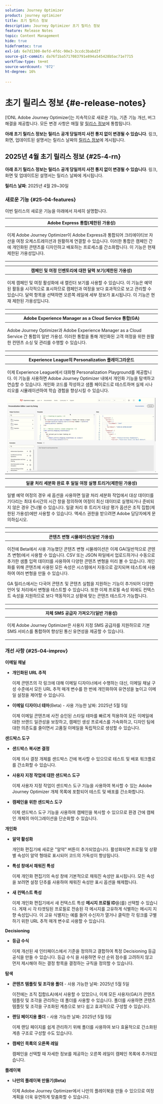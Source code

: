 ```yaml
---
solution: Journey Optimizer
product: journey optimizer
title: 초기 릴리스 정보
description: Journey Optimizer 초기 릴리스 정보
feature: Release Notes
topic: Content Management
hide: true
hidefromtoc: true
exl-id: 6e7d1300-8efd-4fdc-90e3-3ccdc3babd2f
source-git-commit: da76f1ba5717083791e894a545428b5ac71e7715
workflow-type: tm+mt
source-wordcount: '972'
ht-degree: 16%

---
```


# 초기 릴리스 정보 {#e-release-notes}

[!DNL Adobe Journey Optimizer]는 지속적으로 새로운 기능, 기존 기능 개선, 버그 해결을 제공합니다. 모든 변경 사항은 매월 말 [릴리스 정보](release-notes.md)에 통합됩니다.

**아래 초기 릴리스 정보는 릴리스 공개 당일까지 사전 통지 없이 변경될 수 있습니다**. 링크, 화면, 업데이트된 설명서는 릴리스 날짜의 [릴리스 정보](release-notes.md)에 게시됩니다.


## 2025년 4월 초기 릴리스 정보 {#25-4-rn}


**아래 초기 릴리스 정보는 릴리스 공개 당일까지 사전 통지 없이 변경될 수 있습니다**. 링크, 화면 및 업데이트된 설명서는 릴리스 날짜에 게시됩니다.

**릴리스 날짜**: 2025년 4월 29~30일


### 새로운 기능 {#25-04-features}

이번 릴리스의 새로운 기능을 아래에서 자세히 설명합니다.

<table>
<thead>
<tr>
<th><strong>Adobe Express 통합(제한된 가용성)</strong><br/></th>
</tr>
</thead>
<tbody>
<tr>
<td>
<p>이제 Adobe Journey Optimizer이 Adobe Express과 통합되어 크리에이티브 자산을 여정 오케스트레이션과 원활하게 연결할 수 있습니다. 이러한 통합은 캠페인 간에 개인화된 콘텐츠를 디자인하고 배포하는 프로세스를 간소화합니다. 이 기능은 현재 제한된 가용성입니다.</p>
</td>
</tr>
</tbody>
</table>

<table>
<thead>
<tr>
<th><strong>캠페인 및 여정 인벤토리에 대한 달력 보기(제한된 가용성)</strong><br/></th>
</tr>
</thead>
<tbody>
<tr>
<td>
<p>이제 캠페인 및 여정 활성화에 새 캘린더 보기를 사용할 수 있습니다. 이 기능은 예약된 활동을 시각적으로 표시하므로 캠페인과 여정을 보다 효과적으로 보고 관리할 수 있습니다. 달력 항목을 선택하면 오른쪽 레일에 세부 정보가 표시됩니다. 이 기능은 현재 제한된 가용성입니다.</p>
</td>
</tr>
</tbody>
</table>

<table>
<thead>
<tr>
<th><strong>Adobe Experience Manager as a Cloud Service 통합(GA)</strong><br/></th>
</tr>
</thead>
<tbody>
<tr>
<td>
<p>Adobe Journey Optimizer과 Adobe Experience Manager as a Cloud Service 간 통합의 일반 가용성. 이러한 통합을 통해 개인화된 고객 여정을 위한 원활한 컨텐츠 소싱 및 관리를 수행할 수 있습니다.</p>
</td>
</tr>
</tbody>
</table>

<table>
<thead>
<tr>
<th><strong>Experience League의 Personalization 플레이그라운드</strong><br/></th>
</tr>
</thead>
<tbody>
<tr>
<td>
<p>이제 Experience League에서 대화형 Personalization Playground를 제공합니다. 이 기능을 사용하면 Adobe Journey Optimizer 내에서 개인화 기능을 탐색하고 연습할 수 있습니다. 개인화 코드를 작성하고 샘플 페이로드로 테스트하며 실제 시나리오를 시뮬레이션하여 학습 경험을 향상시킬 수 있습니다.</p>
<img src="assets/do-not-localize/templating-playground.gif">
</td>
</tr>
</tbody>
</table>

<table>
<thead>
<tr>
<th><strong>일괄 처리 세분화 완료 후 일일 여정 실행 트리거(제한된 가용성)</strong><br/></th>
</tr>
</thead>
<tbody>
<tr>
<td>
<p>일별 예약 여정의 경우 새 옵션을 사용하면 일괄 처리 세분화 작업에서 대상 데이터를 기다리는 최대 6시간의 시간 창을 정의하여 여정이 최신 데이터로 실행되거나 준비되지 않은 경우 건너뛸 수 있습니다. 일괄 처리 후 트리거 대상 평가 옵션은 조직 집합(제한된 가용성)에만 사용할 수 있습니다. 액세스 권한을 받으려면 Adobe 담당자에게 문의하십시오.</p>
</td>
</tr>
</tbody>
</table>

<table>
<thead>
<tr>
<th><strong>콘텐츠 변형 시뮬레이션(일반 가용성)</strong><br/></th>
</tr>
</thead>
<tbody>
<tr>
<td>
<p>이전에 Beta에서 사용 가능했던 콘텐츠 변형 시뮬레이션은 이제 GA(일반적으로 콘텐츠 변형)에서 사용할 수 있습니다. CSV 또는 JSON 파일에서 업로드하거나 수동으로 추가한 샘플 입력 데이터를 사용하여 다양한 콘텐츠 변형을 미리 볼 수 있습니다. 개인화를 위해 콘텐츠에 사용된 모든 속성은 시스템에서 자동으로 감지되며 테스트에 사용하여 여러 변형을 만들 수 있습니다.</p>
<p>GA 릴리스에서는 다국어 콘텐츠 및 콘텐츠 실험을 지원하는 기능이 추가되어 다양한 언어 및 처리에서 변형을 테스트할 수 있습니다. 또한 이제 프로필 속성 외에도 컨텍스트 속성을 지원하므로 보다 역동적이고 상황에 맞는 콘텐츠 테스트가 가능합니다.</p>
</td>
</tr>
</tbody>
</table>

<table>
<thead>
<tr>
<th><strong>자체 SMS 공급자 가져오기(일반 가용성)</strong><br/></th>
</tr>
</thead>
<tbody>
<tr>
<td>
<p>이제 Adobe Journey Optimizer은 사용자 지정 SMS 공급자를 지원하므로 기본 SMS 서비스를 통합하여 향상된 통신 유연성을 제공할 수 있습니다.</p>
</td>
</tr>
</tbody>
</table>



<!--table>
<thead>
<tr>
<th><strong>Integration with Adobe Express</strong><br/></th>
</tr>
</thead>
<tbody>
<tr>
<td>
<p>The Adobe Express integration in Adobe Journey Optimizer lets you use Adobe Express's editing tools directly during content creation, enabling you to resize, remove backgrounds, crop, and convert assets to JPEG or PNG.<p>
</td>
</tr>
</tbody>
</table>


<table>
<thead>
<tr>
<th><strong>Calendar view for journeys (Limited Availability)</strong><br/></th>
</tr>
</thead>
<tbody>
<tr>
<td>
<p>A calendar view is now allows you to visualize all journeys activations. This capability is released as a Limited Availability to a select group of customers.<p>
<p>This change is only available for a set of organizations (Limited Availability). To gain access, contact your Adobe representative.</p>
</td>
</tr>
</tbody>
</table>

<table>
<thead>
<tr>
<th><strong>Integration with Dynamic Media (Limited Availability)</strong><br/></th>
</tr>
</thead>
<tbody>
<tr>
<td>
<p>Dynamic media assets are now directly available and accessible in Journey Optimizer. This integration enables you to:
<ul>
<li>Centrally manage assets with real-time updates</li>
<li>Modify your assets settings such as width and height instantly</li>
<li>Personalize your content using images with text overlays</li>
<li>Customize Dynamic Media templates by updating your content and adding personalization fields</li>
</ul>
<p>
<p>This integration is only available for a set of organizations (Limited Availability). To gain access, contact your Adobe representative.</p>
</td>
</tr>
</tbody>
</table>


<table>
<thead>
<tr>
<th><strong>LINE channel (Limited Availability)</strong><br/></th>
</tr>
</thead>
<tbody>
<tr>
<td>
<p>Adobe Journey Optimizer has expanded its cross-channel capabilities to include support for the LINE channel. This enhancement allows you to create, edit, and preview LINE experiences enabling more personalized and engaging interactions. With LINE, you can connect with more customers, send relevant content, and improve your engagement.<p>
<p>This capability is only available for a set of organizations (Limited Availability). To gain access, contact your Adobe representative.</p>
</td>
</tr>
</tbody>
</table-->

### 개선 사항 {#25-04-improv}

<!--**Audiences**

- **Remove limitation for Audience Composition enrichment attributes** 

  The use of audiences and attributes from audience composition is now available for use with Healthcare Shield or Privacy and Security Shield.-->

**이메일 채널**

- **개인화된 URL 추적**

  이제 콘텐츠의 각 링크에 대해 이메일 디자이너에서 수행하는 대신, 이메일 채널 구성 수준에서 모든 URL 추적 매개 변수를 한 번에 개인화하여 유연성을 높이고 이메일 설정을 제어할 수 있습니다.

- **이메일 디자이너 테마**(Beta) - 사용 가능한 날짜: 2025년 5월 5일

  이제 이메일 콘텐츠에 사전 승인된 스타일 테마를 빠르게 적용하여 모든 이메일에 대한 브랜드 일관성을 보장하고, 캠페인 생성 프로세스를 가속화하고, 디자인 팀에 대한 의존도를 줄이면서 고품질 이메일을 독립적으로 생성할 수 있습니다.

**샌드박스 도구**

- **샌드박스 복사본 결정**

  이제 의사 결정 개체를 샌드박스 간에 복사할 수 있으므로 테스트 및 배포 워크플로를 간소화할 수 있습니다.

- **사용자 지정 작업에 대한 샌드박스 도구**

  이제 사용자 지정 작업이 샌드박스 도구 기능을 사용하여 복사할 수 있는 Adobe Journey Optimizer 개체 목록에 포함되어 테스트 및 배포를 간소화합니다.

- **캠페인을 위한 샌드박스 도구**

  이제 샌드박스 도구 기능을 사용하여 캠페인을 복사할 수 있으므로 환경 간에 캠페인 개체의 마이그레이션을 단순화할 수 있습니다.

**개인화**

- **알약 활성화**

  개인화 편집기에 새로운 &quot;알약&quot; 버튼이 추가되었습니다. 활성화되면 프로필 및 상황별 속성이 알약 형태로 표시되어 코드의 가독성이 향상됩니다.

- **특성 창에서 채워진 특성**

  이제 개인화 편집기의 속성 창에 기본적으로 채워진 속성만 표시됩니다. 모든 속성을 보려면 설정 단추를 사용하여 채워진 속성만 표시 옵션을 해제합니다.

- **새 컨텍스트 특성**

  이제 개인화 편집기에서 새 컨텍스트 특성 **메시지 프로필 ID**&#x200B;을(를) 선택할 수 있습니다. 게재 시 각 타겟팅된 프로필로 전송된 각 메시지를 고유하게 식별하는 메시지 지향 속성입니다. 이 고유 식별자는 예를 들어 수신자가 열거나 클릭한 각 링크를 구별하기 위한 URL 추적 매개 변수로 사용할 수 있습니다.

**Decisioning**

- **등급 수식**

  이제 개선된 새 인터페이스에서 기준을 정의하고 결합하여 특정 Decisioning 등급 공식을 만들 수 있습니다. 등급 수식 을 사용하면 우선 순위 점수를 고려하지 않고 먼저 제시해야 하는 결정 항목을 결정하는 규칙을 정의할 수 있습니다.

**탐색**

- **콘텐츠 템플릿 및 조각용 폴더** - 사용 가능한 날짜: 2025년 5월 5일

  이전에는 조직 집합(LA)에서 사용할 수 있었으나, 이제 모든 사용자(GA)가 콘텐츠 템플릿 및 조각을 관리하는 데 폴더를 사용할 수 있습니다. 폴더를 사용하면 콘텐츠 템플릿 및 조각을 구조화된 계층으로 보다 쉽고 효과적으로 구성할 수 있습니다.

- **랜딩 페이지용 폴더** - 사용 가능한 날짜: 2025년 5월 5일

  이제 랜딩 페이지를 쉽게 관리하기 위해 폴더를 사용하여 보다 효율적으로 간소화된 계층 구조로 구성할 수도 있습니다.

- **캠페인 목록의 오른쪽 레일**

  캠페인을 선택할 때 자세한 정보를 제공하는 오른쪽 레일이 캠페인 목록에 추가되었습니다.

**플레이북**

- **나만의 플레이북 만들기(Beta)**

  이제 Adobe Journey Optimizer에서 나만의 플레이북을 만들 수 있으므로 여정 계획을 더욱 유연하게 맞춤화할 수 있습니다.
